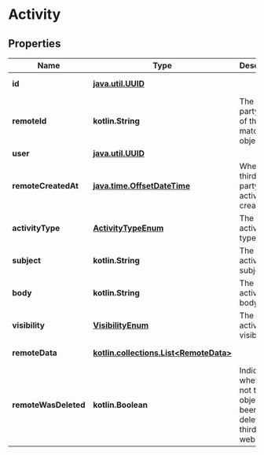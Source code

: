 
# Activity

## Properties
Name | Type | Description | Notes
------------ | ------------- | ------------- | -------------
**id** | [**java.util.UUID**](java.util.UUID.md) |  |  [optional] [readonly]
**remoteId** | **kotlin.String** | The third-party API ID of the matching object. |  [optional]
**user** | [**java.util.UUID**](java.util.UUID.md) |  |  [optional]
**remoteCreatedAt** | [**java.time.OffsetDateTime**](java.time.OffsetDateTime.md) | When the third party&#39;s activity was created. |  [optional]
**activityType** | [**ActivityTypeEnum**](ActivityTypeEnum.md) | The activity&#39;s type. |  [optional]
**subject** | **kotlin.String** | The activity&#39;s subject. |  [optional]
**body** | **kotlin.String** | The activity&#39;s body. |  [optional]
**visibility** | [**VisibilityEnum**](VisibilityEnum.md) | The activity&#39;s visibility. |  [optional]
**remoteData** | [**kotlin.collections.List&lt;RemoteData&gt;**](RemoteData.md) |  |  [optional] [readonly]
**remoteWasDeleted** | **kotlin.Boolean** | Indicates whether or not this object has been deleted by third party webhooks. |  [optional] [readonly]



